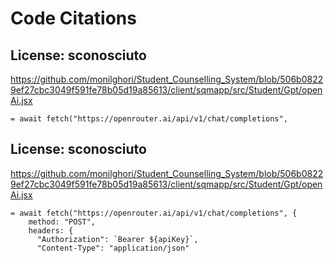 # Code Citations

## License: sconosciuto
https://github.com/monilghori/Student_Counselling_System/blob/506b08229ef27cbc3049f591fe78b05d19a85613/client/sqmapp/src/Student/Gpt/openAi.jsx

```
= await fetch("https://openrouter.ai/api/v1/chat/completions",
```


## License: sconosciuto
https://github.com/monilghori/Student_Counselling_System/blob/506b08229ef27cbc3049f591fe78b05d19a85613/client/sqmapp/src/Student/Gpt/openAi.jsx

```
= await fetch("https://openrouter.ai/api/v1/chat/completions", {
    method: "POST",
    headers: {
      "Authorization": `Bearer ${apiKey}`,
      "Content-Type": "application/json"
```

